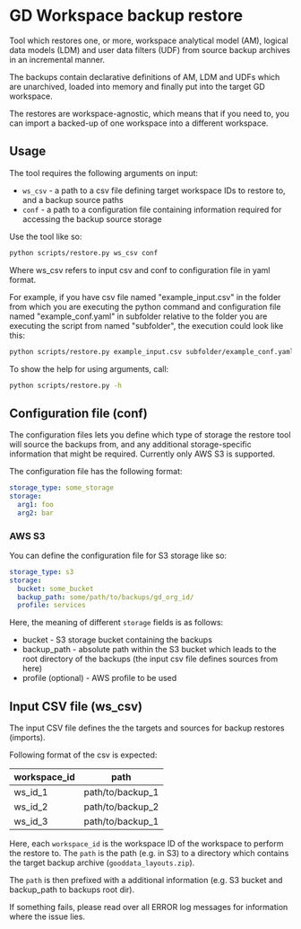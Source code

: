 # GD Workspace backup restore
Tool which restores one, or more, workspace analytical model (AM), logical data models (LDM) and user data filters (UDF) from source backup archives in an incremental manner.

The backups contain declarative definitions of AM, LDM and UDFs which are unarchived, loaded into memory and finally put into the target GD workspace.

The restores are workspace-agnostic, which means that if you need to, you can import a backed-up of one workspace into a different workspace.

## Usage
The tool requires the following arguments on input:
- `ws_csv` - a path to a csv file defining target workspace IDs to restore to, and a backup source paths
- `conf` - a path to a configuration file containing information required for accessing the backup source storage

Use the tool like so:

```sh
python scripts/restore.py ws_csv conf
```

Where ws_csv refers to input csv and conf to configuration file in yaml format.

For example, if you have csv file named "example_input.csv" in the folder from which you are executing the python command and configuration file named "example_conf.yaml" in subfolder relative to the folder you are executing the script from named "subfolder", the execution could look like this:

```sh
python scripts/restore.py example_input.csv subfolder/example_conf.yaml
```


To show the help for using arguments, call:
```sh
python scripts/restore.py -h
```

## Configuration file (conf)
The configuration files lets you define which type of storage the restore tool will source the backups from, and any additional storage-specific information that might be required. Currently only AWS S3 is supported.

The configuration file has the following format:
```yaml
storage_type: some_storage
storage:
  arg1: foo
  arg2: bar
```

### AWS S3

You can define the configuration file for S3 storage like so: 

```yaml
storage_type: s3
storage:
  bucket: some_bucket
  backup_path: some/path/to/backups/gd_org_id/
  profile: services 
```
Here, the meaning of different `storage` fields is as follows:
- bucket - S3 storage bucket containing the backups
- backup_path - absolute path within the S3 bucket which leads to the root directory of the backups (the input csv file defines sources from here)
- profile (optional) - AWS profile to be used


## Input CSV file (ws_csv)
The input CSV file defines the the targets and sources for backup restores (imports).

Following format of the csv is expected:

| workspace_id | path             |
|--------------|------------------|
| ws_id_1      | path/to/backup_1 |
| ws_id_2      | path/to/backup_2 |
| ws_id_3      | path/to/backup_1 |

Here, each `workspace_id` is the workspace ID of the workspace to perform the restore to. The `path` is the path (e.g. in S3) to a directory which contains the target backup archive (`gooddata_layouts.zip`).

The `path` is then prefixed with a additional information (e.g. S3 bucket and backup_path to backups root dir).

If something fails, please read over all ERROR log messages for information where the issue lies.